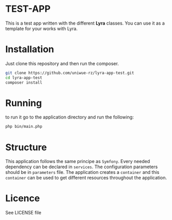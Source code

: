 # TEST-APP
This is a test app written with the different **Lyra** classes. You can use it as a template for your works with Lyra.

# Installation
Just clone this repository and then run the composer.

```bash
git clone https://github.com/uniwue-rz/lyra-app-test.git
cd lyra-app-test
composer install
```

# Running
to run it go to the application directory and run the following:

```bash
php bin/main.php
```

# Structure
This application follows the same principe as `Symfony`. Every needed dependency can be declared in `services`. The configuration parameters should be in `parameters` file. The application creates a `container` and this `container` can be used to get different resources throughout the application.

# Licence
See LICENSE file
